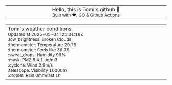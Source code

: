 
<div align="center">
<table>
<tbody>
<td align="center">
<img width="2000" height="0"><br>
Hello, this is Tomi's github 👋<br>
<sup>Built with ❤️, GO & Github Actions</sup><br>
<img width="2000" height="0">
</td>
</tbody>
</table>
</div>
<table>
<tbody>
<td align="left">
<img width="2000" height="0"><br>
Tomi's weather conditions<br>
<sup>Updated at 2025-05-04T21:31:16Z</sup><br>
<sup>:low_brightness: Broken Clouds</sup><br>
<sup>:thermometer: Temperature 29.79 </sup><br>
<sup>:thermometer: Feels like 36.79</sup><br>
<sup>:sweat_drops: Humidity 99%</sup><br>
<sup>:mask: PM2.5 4.1 μg/m3</sup><br>
<sup>:cyclone: Wind 2.9m/s </sup><br>
<sup>:telescope: Visibility 10000m </sup><br>
<sup>:droplet: Rain 0mm/last 1h </sup><br>
<img width="2000" height="0">
</td>
<td align="left">
<img width="2000" height="0"><br>
<br>
<img width="2000" height="0">
</td>
</tbody>
</table>
</div>
    